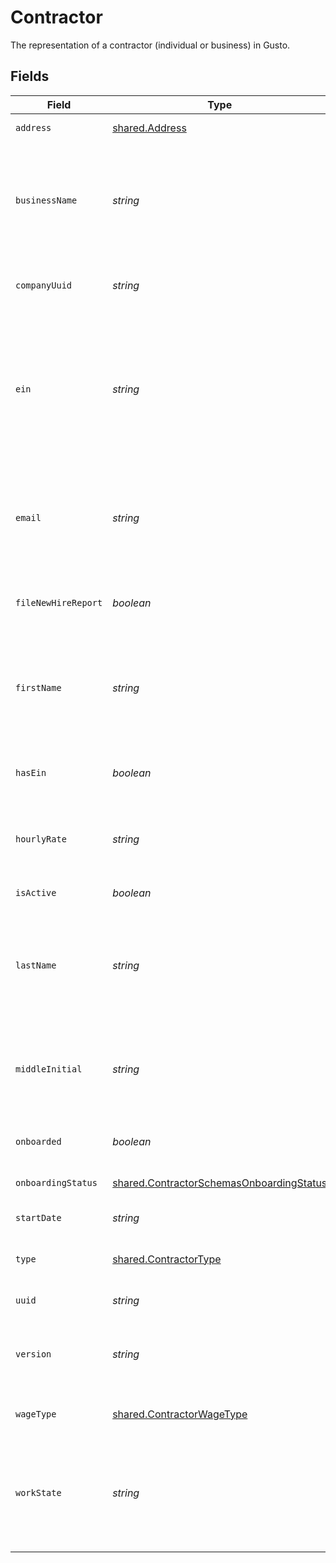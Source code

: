 # Contractor

The representation of a contractor (individual or business) in Gusto.


## Fields

| Field                                                                                                                                                                          | Type                                                                                                                                                                           | Required                                                                                                                                                                       | Description                                                                                                                                                                    | Example                                                                                                                                                                        |
| ------------------------------------------------------------------------------------------------------------------------------------------------------------------------------ | ------------------------------------------------------------------------------------------------------------------------------------------------------------------------------ | ------------------------------------------------------------------------------------------------------------------------------------------------------------------------------ | ------------------------------------------------------------------------------------------------------------------------------------------------------------------------------ | ------------------------------------------------------------------------------------------------------------------------------------------------------------------------------ |
| `address`                                                                                                                                                                      | [shared.Address](../../../sdk/models/shared/address.md)                                                                                                                        | :heavy_minus_sign:                                                                                                                                                             | The contractor’s home address.                                                                                                                                                 |                                                                                                                                                                                |
| `businessName`                                                                                                                                                                 | *string*                                                                                                                                                                       | :heavy_minus_sign:                                                                                                                                                             | The name of the contractor business. This attribute is required for “Business” contractors and will be ignored for “Individual” contractors.                                   |                                                                                                                                                                                |
| `companyUuid`                                                                                                                                                                  | *string*                                                                                                                                                                       | :heavy_minus_sign:                                                                                                                                                             | The UUID of the company the contractor is employed by.                                                                                                                         |                                                                                                                                                                                |
| `ein`                                                                                                                                                                          | *string*                                                                                                                                                                       | :heavy_minus_sign:                                                                                                                                                             | The Federal Employer Identification Number of the contractor business. This attribute is optional for “Business” contractors and will be ignored for “Individual” contractors. |                                                                                                                                                                                |
| `email`                                                                                                                                                                        | *string*                                                                                                                                                                       | :heavy_minus_sign:                                                                                                                                                             | The contractor’s email address. This attribute is optional for “Individual” contractors and will be ignored for “Business” contractors.                                        |                                                                                                                                                                                |
| `fileNewHireReport`                                                                                                                                                            | *boolean*                                                                                                                                                                      | :heavy_minus_sign:                                                                                                                                                             | The boolean flag indicating whether Gusto will file a new hire report for the contractor                                                                                       |                                                                                                                                                                                |
| `firstName`                                                                                                                                                                    | *string*                                                                                                                                                                       | :heavy_minus_sign:                                                                                                                                                             | The contractor’s first name. This attribute is required for “Individual” contractors and will be ignored for “Business” contractors.                                           |                                                                                                                                                                                |
| `hasEin`                                                                                                                                                                       | *boolean*                                                                                                                                                                      | :heavy_minus_sign:                                                                                                                                                             | Whether company's Employer Identification Number (EIN) is present                                                                                                              |                                                                                                                                                                                |
| `hourlyRate`                                                                                                                                                                   | *string*                                                                                                                                                                       | :heavy_minus_sign:                                                                                                                                                             | The contractor’s hourly rate. This attribute is required if the wage_type is “Hourly”.                                                                                         | 50.0                                                                                                                                                                           |
| `isActive`                                                                                                                                                                     | *boolean*                                                                                                                                                                      | :heavy_minus_sign:                                                                                                                                                             | The status of the contractor with the company.                                                                                                                                 |                                                                                                                                                                                |
| `lastName`                                                                                                                                                                     | *string*                                                                                                                                                                       | :heavy_minus_sign:                                                                                                                                                             | The contractor’s last name. This attribute is required for “Individual” contractors and will be ignored for “Business” contractors.                                            |                                                                                                                                                                                |
| `middleInitial`                                                                                                                                                                | *string*                                                                                                                                                                       | :heavy_minus_sign:                                                                                                                                                             | The contractor’s middle initial. This attribute is optional for “Individual” contractors and will be ignored for “Business” contractors.                                       |                                                                                                                                                                                |
| `onboarded`                                                                                                                                                                    | *boolean*                                                                                                                                                                      | :heavy_minus_sign:                                                                                                                                                             | The updated onboarding status for the contractor                                                                                                                               |                                                                                                                                                                                |
| `onboardingStatus`                                                                                                                                                             | [shared.ContractorSchemasOnboardingStatus](../../../sdk/models/shared/contractorschemasonboardingstatus.md)                                                                    | :heavy_minus_sign:                                                                                                                                                             | One of the "onboarding_status" enum values.                                                                                                                                    |                                                                                                                                                                                |
| `startDate`                                                                                                                                                                    | *string*                                                                                                                                                                       | :heavy_minus_sign:                                                                                                                                                             | The contractor's start date.                                                                                                                                                   |                                                                                                                                                                                |
| `type`                                                                                                                                                                         | [shared.ContractorType](../../../sdk/models/shared/contractortype.md)                                                                                                          | :heavy_minus_sign:                                                                                                                                                             | The contractor's type, either "Individual" or "Business".                                                                                                                      |                                                                                                                                                                                |
| `uuid`                                                                                                                                                                         | *string*                                                                                                                                                                       | :heavy_minus_sign:                                                                                                                                                             | The UUID of the contractor in Gusto.                                                                                                                                           |                                                                                                                                                                                |
| `version`                                                                                                                                                                      | *string*                                                                                                                                                                       | :heavy_minus_sign:                                                                                                                                                             | The current version of the object. See the [versioning guide](https://docs.gusto.com/embedded-payroll/docs/idempotency) for information on how to use this field.              |                                                                                                                                                                                |
| `wageType`                                                                                                                                                                     | [shared.ContractorWageType](../../../sdk/models/shared/contractorwagetype.md)                                                                                                  | :heavy_minus_sign:                                                                                                                                                             | The contractor's wage type, either "Fixed" or "Hourly".                                                                                                                        |                                                                                                                                                                                |
| `workState`                                                                                                                                                                    | *string*                                                                                                                                                                       | :heavy_minus_sign:                                                                                                                                                             | State where the contractor will be conducting the majority of their work for the company.<br/>This value is used when generating the new hire report.                          |                                                                                                                                                                                |